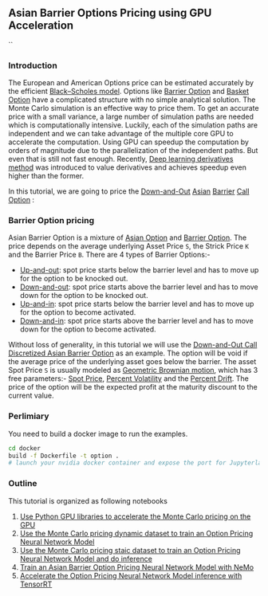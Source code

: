 
## Asian Barrier Options Pricing using GPU Acceleration

``

### Introduction

The European and American Options price can be estimated accurately by the efficient [Black–Scholes model](https://en.wikipedia.org/wiki/Black%E2%80%93Scholes_model). Options like [Barrier Option](https://en.wikipedia.org/wiki/Barrier_option) and [Basket Option](https://en.wikipedia.org/wiki/Basket_option) have a complicated structure with no simple analytical solution. The Monte Carlo simulation is an effective way to price them. To get an accurate price with a small variance, a large number of simulation paths are needed which is computationally intensive. Luckily, each of the simulation paths are independent and we can take advantage of the multiple core GPU to accelerate the computation. Using GPU can speedup the computation by orders of magnitude due to the parallelization of the independent paths. But even that is still not fast enough. Recently, [Deep learning derivatives method](https://arxiv.org/pdf/1809.02233.pdf) was introduced to value derivatives and achieves speedup even higher than the former.  

In this tutorial, we are going to price the [Down-and-Out](https://www.investopedia.com/terms/d/daoo.asp) [Asian](https://www.investopedia.com/terms/a/asianoption.asp) [Barrier](https://www.investopedia.com/terms/b/barrieroption.asp) [Call Option](https://www.investopedia.com/terms/c/calloption.asp) :

    
### Barrier Option pricing

Asian Barrier Option is a mixture of [Asian Option](https://en.wikipedia.org/wiki/Asian_option) and [Barrier Option](https://en.wikipedia.org/wiki/Barrier_option). The price depends on the average underlying Asset Price `S`, the Strick Price `K` and the Barrier Price `B`. There are 4 types of Barrier Options:-
   * [Up-and-out](https://www.investopedia.com/terms/u/up-and-outoption.asp): spot price starts below the barrier level and has to move up for the option to be knocked out.
   * [Down-and-out](https://www.investopedia.com/terms/d/daoo.asp): spot price starts above the barrier level and has to move down for the option to be knocked out.
   * [Up-and-in](https://www.investopedia.com/terms/u/up-and-inoption.asp): spot price starts below the barrier level and has to move up for the option to become activated.
   * [Down-and-in](https://www.investopedia.com/terms/d/daio.asp): spot price starts above the barrier level and has to move down for the option to become activated.

Without loss of generality, in this tutorial we will use the [Down-and-Out Call Discretized Asian Barrier Option](https://ieeexplore.ieee.org/document/6327776/metrics#metrics) as an example. The option will be void if the average price of the underlying asset goes below the barrier. The asset Spot Price `S` is usually modeled as [Geometric Brownian motion](https://en.wikipedia.org/wiki/Geometric_Brownian_motion), which has 3 free parameters:- [Spot Price](https://www.investopedia.com/terms/s/spotprice.asp), [Percent Volatility](https://www.investopedia.com/terms/v/volatility.asp) and the [Percent Drift](https://en.wikipedia.org/wiki/Stochastic_drift). The price of the option will be the expected profit at the maturity discount to the current value.

### Perlimiary 

You need to build a docker image to run the examples. 

```bash
cd docker
build -f Dockerfile -t option .
# launch your nvidia docker container and expose the port for Jupyterlab
```

### Outline 

This tutorial is organized as following notebooks

1. [Use Python GPU libraries to accelerate the Monte Carlo pricing on the GPU](./mc_pricing.ipynb)
2. [Use the Monte Carlo pricing dynamic dataset to train an Option Pricing Neural Network Model](./deep_learning_option_1.ipynb)
3. [Use the Monte Carlo pricing staic dataset to train an Option Pricing Neural Network Model and do inference](./deep_learning_option_2.ipynb)
4. [Train an Asian Barrier Option Pricing Neural Network Model with NeMo](./deep_learning_nemo.ipynb)
5. [Accelerate the Option Pricing Neural Network Model inference with TensorRT](./tensorrt.ipynb)
